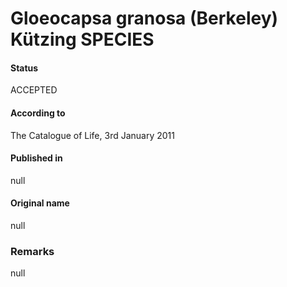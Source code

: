 # Gloeocapsa granosa (Berkeley) Kützing SPECIES

#### Status
ACCEPTED

#### According to
The Catalogue of Life, 3rd January 2011

#### Published in
null

#### Original name
null

### Remarks
null